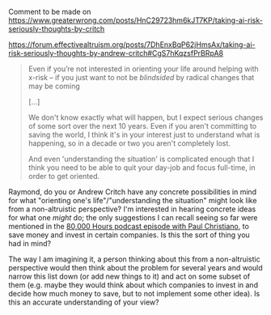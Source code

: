 Comment to be made on https://www.greaterwrong.com/posts/HnC29723hm6kJT7KP/taking-ai-risk-seriously-thoughts-by-critch

https://forum.effectivealtruism.org/posts/7DhEnxBqP62jHmsAx/taking-ai-risk-seriously-thoughts-by-andrew-critch#CgS7hKqzsfPrBRpA8

> Even if you’re not interested in orienting your life around helping with x-risk – if you just want to not be _blindsided_ by radical changes that may be coming
>
> [...]
>
> We don't know exactly what will happen, but I expect serious changes of some sort over the next 10 years. Even if you aren't committing to saving the world, I think it's in your interest just to understand what is happening, so in a decade or two you aren't completely lost.
>
> And even 'understanding the situation' is complicated enough that I think you need to be able to quit your day-job and focus full-time, in order to get oriented.

Raymond, do you or Andrew Critch have any concrete possibilities in mind for what "orienting one's life"/"understanding the situation" might look like from a non-altruistic perspective? I'm interested in hearing concrete ideas for what one _might_ do; the only suggestions I can recall seeing so far were mentioned in the [80,000 Hours podcast episode with Paul Christiano](https://80000hours.org/podcast/episodes/paul-christiano-ai-alignment-solutions/), to save money and invest in certain companies. Is this the sort of thing you had in mind?

The way I am imagining it, a person thinking about this from a non-altruistic perspective would then think about the problem for several years and would narrow this list down (or add new things to it) and act on some subset of them (e.g. maybe they would think about which companies to invest in and decide how much money to save, but to not implement some other idea). Is this an accurate understanding of your view?
